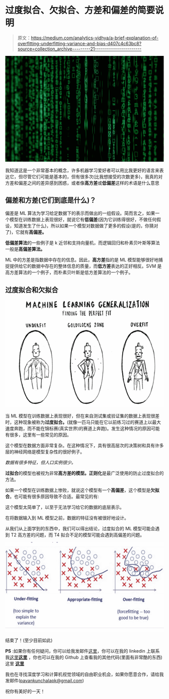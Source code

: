 # 过度拟合、欠拟合、方差和偏差的简要说明

> 原文：<https://medium.com/analytics-vidhya/a-brief-explanation-of-overfitting-underfitting-variance-and-bias-d407c4c63bc8?source=collection_archive---------21----------------------->

![](img/e5d9c392c4d0dd1873a14e51418d7419.png)

我知道这是一个非常基本的概念，许多机器学习爱好者可以用比我更好的语言来表达它，但尽管它们可能是基本的，但有很多次(比我想接受的次数更多)，我真的对方差和偏差之间的差异感到困惑，或者像**高方差**或**低偏差**这样的术语是什么意思

## 偏差和方差(它们到底是什么)？

偏差是 ML 算法为学习给定数据下的表示而做出的一组假设。简而言之，如果一个模型在训练数据上表现很好，就说它有**低偏差**(因为它训练得很好，不做任何假设，知道发生了什么)，所以如果一个模型对数据做了更多的假设(是的，你猜对了)，它就有**高偏差。**

**低偏差算法**的一些例子是 k 近邻和支持向量机，而逻辑回归和朴素贝叶斯等算法一般是**高偏差算法。**

ML 中的方差是指数据中存在的信息。因此，**高方差**指的是 ML 模型能够很好地捕捉提供给它的数据中存在的整体信息的质量，而**低方差**表达的正好相反。SVM 是高方差算法的一个例子，而朴素贝叶斯是低方差算法的一个例子。

## 过度拟合和欠拟合

![](img/3b62cac3e72a691ee546f57abb862ccf.png)

当 ML 模型在训练数据上表现很好，但在来自测试集或验证集的数据上表现很差时，这种现象被称为**过度拟合。**(就像一匹马只能在它以前练习过的赛道上以最大速度奔跑，而不能在锦标赛(真实世界)的赛道上奔跑)。发生这种情况的原因可能有很多，这里有一些常见的原因。

这个模型在数据方面非常复杂。在这种情况下，具有很高层次的决策树和具有许多层的神经网络是模型复杂性的很好例子。

*数据有很多特征，但人口实例很少。*

**过拟合**的模型也被视为非常**高方差的模型。正则化**是最广泛使用的防止过度拟合的方法。

如果一个模型在训练数据上惨败，就说这个模型有一个**高偏差**，这个模型是**欠拟合**。也可能有很多原因导致不合适。最常见的有:

这个模型太简单了，以至于无法学习给它的数据的底层表示。

在将数据输入到 ML 模型之前，数据的特征没有被很好地设计。

从我们从上面学到的东西中，我们可以得出结论，过度拟合的 ML 模型可能会遇到 T2 高方差的问题，而 T4 拟合不足的模型可能会遇到高偏差的问题。

![](img/bb723a0357a84434490570606b9bc0de.png)

结束了！(至少目前如此)

**PS** :如果你有任何疑问，你可以给我发邮件[这里](http://pavankunchalapk@gmail.com/)，你可以在我的 linkedin 上联系我[这里**这里**](https://www.linkedin.com/in/pavan-kumar-reddy-kunchala/) ，你也可以在我的 Github 上查看我的其他代码(里面有非常酷的东西)这里 [**这里**](https://github.com/Pavankunchala)

我也在寻找深度学习和计算机视觉领域的自由职业机会，如果你愿意合作，请给我发邮件([pavankunchalapk@gmail.com](mailto:pavankunchalapk@gmail.com))

祝你有美好的一天！